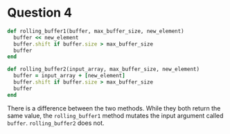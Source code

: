# Question 4

```ruby
def rolling_buffer1(buffer, max_buffer_size, new_element)
  buffer << new_element
  buffer.shift if buffer.size > max_buffer_size
  buffer
end

def rolling_buffer2(input_array, max_buffer_size, new_element)
  buffer = input_array + [new_element]
  buffer.shift if buffer.size > max_buffer_size
  buffer
end
```

There is a difference between the two methods.
While they both return the same value, the `rolling_buffer1` method mutates the input argument called `buffer`.
`rolling_buffer2` does not.
